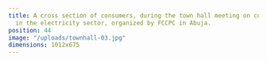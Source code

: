 ```yaml
---
title: A cross section of consumers, during the town hall meeting on consumer issues
  in the electricity sector, organized by FCCPC in Abuja.
position: 44
image: "/uploads/townhall-03.jpg"
dimensions: 1012x675
---
```


